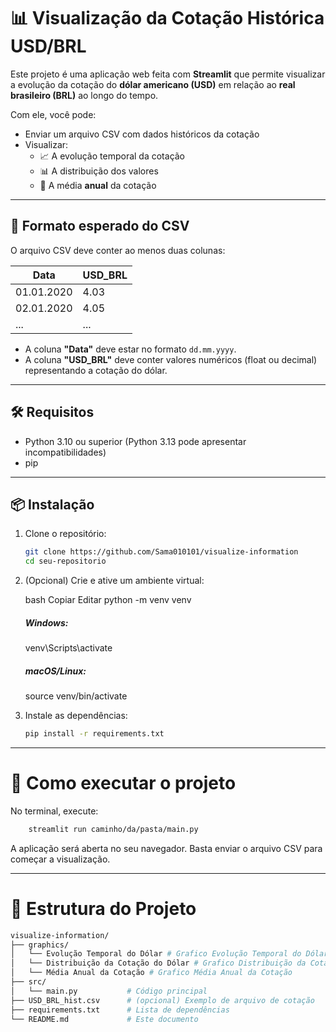 # 📊 Visualização da Cotação Histórica USD/BRL

Este projeto é uma aplicação web feita com **Streamlit** que permite visualizar a evolução da cotação do **dólar americano (USD)** em relação ao **real brasileiro (BRL)** ao longo do tempo.

Com ele, você pode:

- Enviar um arquivo CSV com dados históricos da cotação
- Visualizar:
  - 📈 A evolução temporal da cotação
  - 📊 A distribuição dos valores
  - 📅 A média **anual** da cotação

---

## 🧾 Formato esperado do CSV

O arquivo CSV deve conter ao menos duas colunas:

| Data       | USD_BRL |
|------------|---------|
| 01.01.2020 | 4.03    |
| 02.01.2020 | 4.05    |
| ...        | ...     |

- A coluna **"Data"** deve estar no formato `dd.mm.yyyy`.
- A coluna **"USD_BRL"** deve conter valores numéricos (float ou decimal) representando a cotação do dólar.

---

## 🛠️ Requisitos

- Python 3.10 ou superior (Python 3.13 pode apresentar incompatibilidades)
- pip

---

## 📦 Instalação

1. Clone o repositório:

    ```bash
    git clone https://github.com/Sama010101/visualize-information
    cd seu-repositorio


2. (Opcional) Crie e ative um ambiente virtual:

    bash
    Copiar
    Editar
    python -m venv venv

    ##### Windows:
    venv\Scripts\activate

    ##### macOS/Linux:
    source venv/bin/activate
   <br>

3. Instale as dependências:

     ```bash
    pip install -r requirements.txt
---

# 🚀 Como executar o projeto

No terminal, execute:

```bash
    streamlit run caminho/da/pasta/main.py
```
A aplicação será aberta no seu navegador. Basta enviar o arquivo CSV para começar a visualização.

---
# 📂 Estrutura do Projeto

```bash
visualize-information/
├── graphics/
│   └── Evolução Temporal do Dólar # Grafico Evolução Temporal do Dólar
│   └── Distribuição da Cotação do Dólar # Grafico Distribuição da Cotação do Dólar
│   └── Média Anual da Cotação # Grafico Média Anual da Cotação
├── src/
│   └── main.py           # Código principal
├── USD_BRL_hist.csv      # (opcional) Exemplo de arquivo de cotação
├── requirements.txt      # Lista de dependências
└── README.md             # Este documento
```